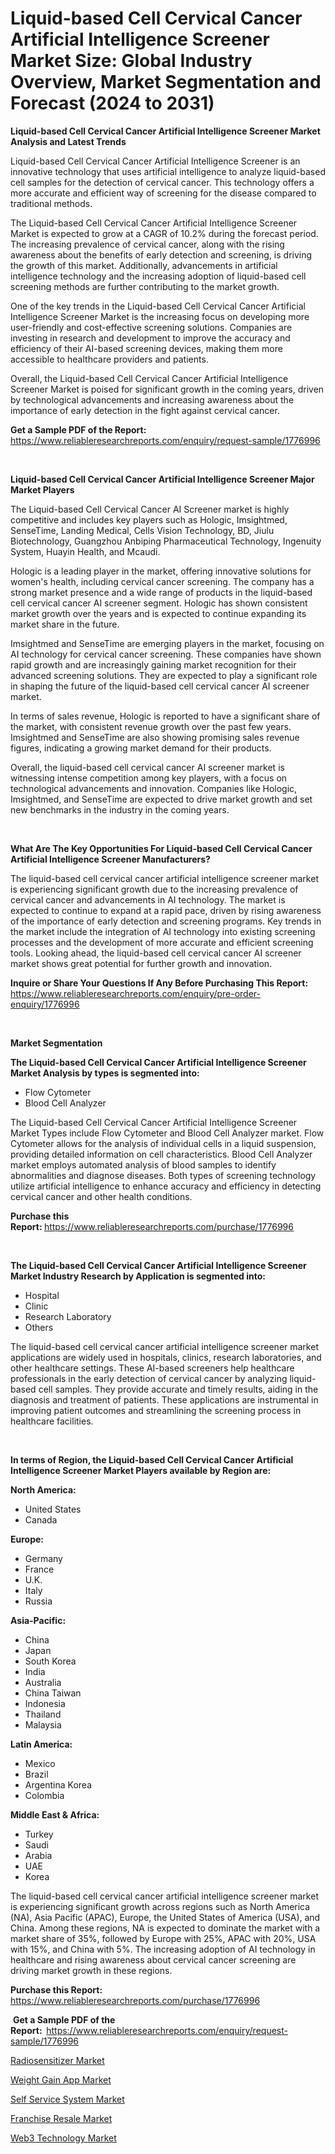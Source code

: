 <p><h1>Liquid-based Cell Cervical Cancer Artificial Intelligence Screener Market Size: Global Industry Overview, Market Segmentation and Forecast (2024 to 2031)</h1></p><p><strong>Liquid-based Cell Cervical Cancer Artificial Intelligence Screener Market Analysis and Latest Trends</strong></p>
<p><p>Liquid-based Cell Cervical Cancer Artificial Intelligence Screener is an innovative technology that uses artificial intelligence to analyze liquid-based cell samples for the detection of cervical cancer. This technology offers a more accurate and efficient way of screening for the disease compared to traditional methods.</p><p>The Liquid-based Cell Cervical Cancer Artificial Intelligence Screener Market is expected to grow at a CAGR of 10.2% during the forecast period. The increasing prevalence of cervical cancer, along with the rising awareness about the benefits of early detection and screening, is driving the growth of this market. Additionally, advancements in artificial intelligence technology and the increasing adoption of liquid-based cell screening methods are further contributing to the market growth.</p><p>One of the key trends in the Liquid-based Cell Cervical Cancer Artificial Intelligence Screener Market is the increasing focus on developing more user-friendly and cost-effective screening solutions. Companies are investing in research and development to improve the accuracy and efficiency of their AI-based screening devices, making them more accessible to healthcare providers and patients.</p><p>Overall, the Liquid-based Cell Cervical Cancer Artificial Intelligence Screener Market is poised for significant growth in the coming years, driven by technological advancements and increasing awareness about the importance of early detection in the fight against cervical cancer.</p></p>
<p><strong>Get a Sample PDF of the Report:&nbsp;</strong> <a href="https://www.reliableresearchreports.com/enquiry/request-sample/1776996">https://www.reliableresearchreports.com/enquiry/request-sample/1776996</a></p>
<p>&nbsp;</p>
<p><strong>Liquid-based Cell Cervical Cancer Artificial Intelligence Screener Major Market Players</strong></p>
<p><p>The Liquid-based Cell Cervical Cancer AI Screener market is highly competitive and includes key players such as Hologic, Imsightmed, SenseTime, Landing Medical, Cells Vision Technology, BD, Jiulu Biotechnology, Guangzhou Anbiping Pharmaceutical Technology, Ingenuity System, Huayin Health, and Mcaudi.</p><p>Hologic is a leading player in the market, offering innovative solutions for women's health, including cervical cancer screening. The company has a strong market presence and a wide range of products in the liquid-based cell cervical cancer AI screener segment. Hologic has shown consistent market growth over the years and is expected to continue expanding its market share in the future.</p><p>Imsightmed and SenseTime are emerging players in the market, focusing on AI technology for cervical cancer screening. These companies have shown rapid growth and are increasingly gaining market recognition for their advanced screening solutions. They are expected to play a significant role in shaping the future of the liquid-based cell cervical cancer AI screener market.</p><p>In terms of sales revenue, Hologic is reported to have a significant share of the market, with consistent revenue growth over the past few years. Imsightmed and SenseTime are also showing promising sales revenue figures, indicating a growing market demand for their products.</p><p>Overall, the liquid-based cell cervical cancer AI screener market is witnessing intense competition among key players, with a focus on technological advancements and innovation. Companies like Hologic, Imsightmed, and SenseTime are expected to drive market growth and set new benchmarks in the industry in the coming years.</p></p>
<p>&nbsp;</p>
<p><strong>What Are The Key Opportunities For Liquid-based Cell Cervical Cancer Artificial Intelligence Screener Manufacturers?</strong></p>
<p><p>The liquid-based cell cervical cancer artificial intelligence screener market is experiencing significant growth due to the increasing prevalence of cervical cancer and advancements in AI technology. The market is expected to continue to expand at a rapid pace, driven by rising awareness of the importance of early detection and screening programs. Key trends in the market include the integration of AI technology into existing screening processes and the development of more accurate and efficient screening tools. Looking ahead, the liquid-based cell cervical cancer AI screener market shows great potential for further growth and innovation.</p></p>
<p><strong>Inquire or Share Your Questions If Any Before Purchasing This Report:</strong> <a href="https://www.reliableresearchreports.com/enquiry/pre-order-enquiry/1776996">https://www.reliableresearchreports.com/enquiry/pre-order-enquiry/1776996</a></p>
<p>&nbsp;</p>
<p><strong>Market Segmentation</strong></p>
<p><strong>The Liquid-based Cell Cervical Cancer Artificial Intelligence Screener Market Analysis by types is segmented into:</strong></p>
<p><ul><li>Flow Cytometer</li><li>Blood Cell Analyzer</li></ul></p>
<p><p>The Liquid-based Cell Cervical Cancer Artificial Intelligence Screener Market Types include Flow Cytometer and Blood Cell Analyzer market. Flow Cytometer allows for the analysis of individual cells in a liquid suspension, providing detailed information on cell characteristics. Blood Cell Analyzer market employs automated analysis of blood samples to identify abnormalities and diagnose diseases. Both types of screening technology utilize artificial intelligence to enhance accuracy and efficiency in detecting cervical cancer and other health conditions.</p></p>
<p><strong>Purchase this Report:&nbsp;</strong><a href="https://www.reliableresearchreports.com/purchase/1776996">https://www.reliableresearchreports.com/purchase/1776996</a></p>
<p>&nbsp;</p>
<p><strong>The Liquid-based Cell Cervical Cancer Artificial Intelligence Screener Market Industry Research by Application is segmented into:</strong></p>
<p><ul><li>Hospital</li><li>Clinic</li><li>Research Laboratory</li><li>Others</li></ul></p>
<p><p>The liquid-based cell cervical cancer artificial intelligence screener market applications are widely used in hospitals, clinics, research laboratories, and other healthcare settings. These AI-based screeners help healthcare professionals in the early detection of cervical cancer by analyzing liquid-based cell samples. They provide accurate and timely results, aiding in the diagnosis and treatment of patients. These applications are instrumental in improving patient outcomes and streamlining the screening process in healthcare facilities.</p></p>
<p>&nbsp;</p>
<p><strong>In terms of Region, the Liquid-based Cell Cervical Cancer Artificial Intelligence Screener Market Players available by Region are:</strong></p>
<p>
    <p> <strong> North America: </strong>
        <ul>
            <li>United States</li>
            <li>Canada</li>
        </ul>
        </p> 
    <p> <strong> Europe: </strong>
        <ul>
            <li>Germany</li>
            <li>France</li>
            <li>U.K.</li>
            <li>Italy</li>
            <li>Russia</li>
        </ul>
        </p> 
    <p> <strong> Asia-Pacific: </strong>
        <ul>
            <li>China</li>
            <li>Japan</li>
            <li>South Korea</li>
            <li>India</li>
            <li>Australia</li>
            <li>China Taiwan</li>
            <li>Indonesia</li>
            <li>Thailand</li>
            <li>Malaysia</li>
        </ul>
        </p> 
    <p> <strong> Latin America: </strong>
        <ul>
            <li>Mexico</li>
            <li>Brazil</li>
            <li>Argentina Korea</li>
            <li>Colombia</li>
        </ul>
        </p> 
    <p> <strong> Middle East & Africa: </strong>
        <ul>
            <li>Turkey</li>
            <li>Saudi</li>
            <li>Arabia</li>
            <li>UAE</li>
            <li>Korea</li>
        </ul>
    </p>
    </p>
<p><p>The liquid-based cell cervical cancer artificial intelligence screener market is experiencing significant growth across regions such as North America (NA), Asia Pacific (APAC), Europe, the United States of America (USA), and China. Among these regions, NA is expected to dominate the market with a market share of 35%, followed by Europe with 25%, APAC with 20%, USA with 15%, and China with 5%. The increasing adoption of AI technology in healthcare and rising awareness about cervical cancer screening are driving market growth in these regions.</p></p>
<p><strong>Purchase this Report: </strong><a href="https://www.reliableresearchreports.com/purchase/1776996">https://www.reliableresearchreports.com/purchase/1776996</a></p>
<p>&nbsp;<strong>Get a Sample PDF of the Report:&nbsp;&nbsp;</strong><a href="https://www.reliableresearchreports.com/enquiry/request-sample/1776996">https://www.reliableresearchreports.com/enquiry/request-sample/1776996</a></p>
<p><strong></strong></p>
<p><p><a href="https://medium.com/@kevenjewess/radiosensitizer-market-size-market-outlook-and-market-forecast-2024-to-2031-defc2cd7c3e8">Radiosensitizer Market</a></p><p><a href="https://medium.com/@penelopeparsons766/weight-gain-app-market-trends-and-market-analysis-forecasted-for-period-2024-2031-93ae3da450ce">Weight Gain App Market</a></p><p><a href="https://medium.com/@kevenjewess/self-service-system-market-insights-into-market-cagr-market-trends-and-growth-strategies-e51e415a3774">Self Service System Market</a></p><p><a href="https://medium.com/@tyreekhuel2023/franchise-resale-market-size-reveals-the-best-marketing-channels-in-global-industry-ada6a1f55c1a">Franchise Resale Market</a></p><p><a href="https://medium.com/@penelopeparsons766/web3-technology-market-comprehensive-assessment-by-type-application-and-geography-4dbbc159037d">Web3 Technology Market</a></p></p>